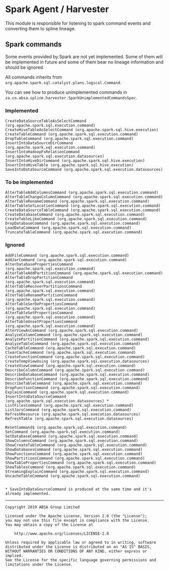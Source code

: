 # Spark Agent / Harvester

This module is responsible for listening to spark command events and converting them to spline lineage.

## Spark commands
Some events provided by Spark are not yet implemented. Some of them will be implemented in future 
and some of them bear no lineage information and should be ignored.

All commands inherits from ```org.apache.spark.sql.catalyst.plans.logical.Command```.

You can see how to produce unimplemented commands in ```za.co.absa.spline.harvester.SparkUnimplementedCommandsSpec```.
### Implemented
```
CreateDataSourceTableAsSelectCommand (org.apache.spark.sql.execution.command)
CreateHiveTableAsSelectCommand (org.apache.spark.sql.hive.execution)
CreateTableCommand (org.apache.spark.sql.execution.command)
DropTableCommand (org.apache.spark.sql.execution.command)
InsertIntoDataSourceDirCommand (org.apache.spark.sql.execution.command)
InsertIntoHadoopFsRelationCommand (org.apache.spark.sql.execution.datasources)
InsertIntoHiveDirCommand (org.apache.spark.sql.hive.execution)
InsertIntoHiveTable (org.apache.spark.sql.hive.execution)
SaveIntoDataSourceCommand (org.apache.spark.sql.execution.datasources)
```
### To be implemented
```
AlterTableAddColumnsCommand (org.apache.spark.sql.execution.command)
AlterTableChangeColumnCommand (org.apache.spark.sql.execution.command)
AlterTableRenameCommand (org.apache.spark.sql.execution.command)
AlterTableSetLocationCommand (org.apache.spark.sql.execution.command)
CreateDataSourceTableCommand (org.apache.spark.sql.execution.command)
CreateDatabaseCommand (org.apache.spark.sql.execution.command)
CreateTableLikeCommand (org.apache.spark.sql.execution.command)
DropDatabaseCommand (org.apache.spark.sql.execution.command)
LoadDataCommand (org.apache.spark.sql.execution.command)
TruncateTableCommand (org.apache.spark.sql.execution.command)
```
### Ignored
```
AddFileCommand (org.apache.spark.sql.execution.command)
AddJarCommand (org.apache.spark.sql.execution.command)
AlterDatabasePropertiesCommand (org.apache.spark.sql.execution.command)
AlterTableAddPartitionCommand (org.apache.spark.sql.execution.command)
AlterTableDropPartitionCommand (org.apache.spark.sql.execution.command)
AlterTableRecoverPartitionsCommand (org.apache.spark.sql.execution.command)
AlterTableRenamePartitionCommand (org.apache.spark.sql.execution.command)
AlterTableSerDePropertiesCommand (org.apache.spark.sql.execution.command)
AlterTableSetPropertiesCommand (org.apache.spark.sql.execution.command)
AlterTableUnsetPropertiesCommand (org.apache.spark.sql.execution.command)
AlterViewAsCommand (org.apache.spark.sql.execution.command)
AnalyzeColumnCommand (org.apache.spark.sql.execution.command)
AnalyzePartitionCommand (org.apache.spark.sql.execution.command)
AnalyzeTableCommand (org.apache.spark.sql.execution.command)
CacheTableCommand (org.apache.spark.sql.execution.command)
ClearCacheCommand (org.apache.spark.sql.execution.command)
CreateFunctionCommand (org.apache.spark.sql.execution.command)
CreateTempViewUsing (org.apache.spark.sql.execution.datasources)
CreateViewCommand (org.apache.spark.sql.execution.command)
DescribeColumnCommand (org.apache.spark.sql.execution.command)
DescribeDatabaseCommand (org.apache.spark.sql.execution.command)
DescribeFunctionCommand (org.apache.spark.sql.execution.command)
DescribeTableCommand (org.apache.spark.sql.execution.command)
DropFunctionCommand (org.apache.spark.sql.execution.command)
ExplainCommand (org.apache.spark.sql.execution.command)
InsertIntoDataSourceCommand (org.apache.spark.sql.execution.datasources) *
ListFilesCommand (org.apache.spark.sql.execution.command)
ListJarsCommand (org.apache.spark.sql.execution.command)
RefreshResource (org.apache.spark.sql.execution.datasources)
RefreshTable (org.apache.spark.sql.execution.datasources)

ResetCommand$ (org.apache.spark.sql.execution.command)
SetCommand (org.apache.spark.sql.execution.command)
SetDatabaseCommand (org.apache.spark.sql.execution.command)
ShowColumnsCommand (org.apache.spark.sql.execution.command)
ShowCreateTableCommand (org.apache.spark.sql.execution.command)
ShowDatabasesCommand (org.apache.spark.sql.execution.command)
ShowFunctionsCommand (org.apache.spark.sql.execution.command)
ShowPartitionsCommand (org.apache.spark.sql.execution.command)
ShowTablePropertiesCommand (org.apache.spark.sql.execution.command)
ShowTablesCommand (org.apache.spark.sql.execution.command)
StreamingExplainCommand (org.apache.spark.sql.execution.command)
UncacheTableCommand (org.apache.spark.sql.execution.command)


* SaveIntoDataSourceCommand is produced at the same time and it's already implemented.
```

---

    Copyright 2019 ABSA Group Limited
    
    Licensed under the Apache License, Version 2.0 (the "License");
    you may not use this file except in compliance with the License.
    You may obtain a copy of the License at
    
        http://www.apache.org/licenses/LICENSE-2.0
    
    Unless required by applicable law or agreed to in writing, software
    distributed under the License is distributed on an "AS IS" BASIS,
    WITHOUT WARRANTIES OR CONDITIONS OF ANY KIND, either express or implied.
    See the License for the specific language governing permissions and
    limitations under the License.
